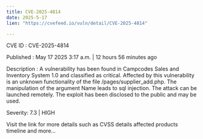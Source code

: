 ```yaml
---
title: CVE-2025-4814
date: 2025-5-17
lien: "https://cvefeed.io/vuln/detail/CVE-2025-4814"

---
```


CVE ID : CVE-2025-4814

Published :  May 17
2025
3:17 a.m. | 12 hours
56 minutes ago

Description : A vulnerability has been found in Campcodes Sales and Inventory System 1.0 and classified as critical. Affected by this vulnerability is an unknown functionality of the file /pages/supplier_add.php. The manipulation of the argument Name leads to sql injection. The attack can be launched remotely. The exploit has been disclosed to the public and may be used.

Severity: 7.3 | HIGH

Visit the link for more details
such as CVSS details
affected products
timeline
and more...
